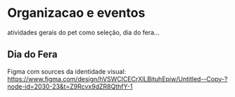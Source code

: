 # Organizacao e eventos
atividades gerais do pet como seleção, dia do fera...

## Dia do Fera
Figma com sources da identidade visual: https://www.figma.com/design/hVSWClCECrXlLBituhEpiw/Untitled--Copy-?node-id=2030-23&t=Z9Rcvx9dZR8QthfY-1
